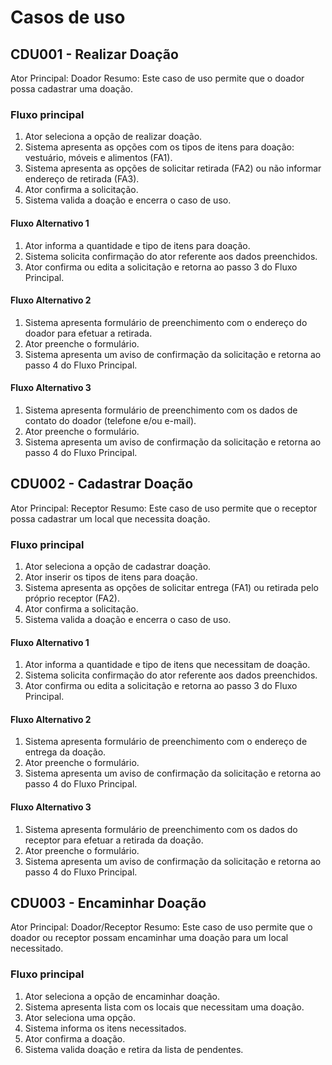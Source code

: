 # Casos de uso

## CDU001 - Realizar Doação
Ator Principal: Doador
Resumo: Este caso de uso permite que o doador possa cadastrar uma doação.

### Fluxo principal
1. Ator seleciona a opção de realizar doação.
2. Sistema apresenta as opções com os tipos de itens para doação: vestuário, móveis e alimentos (FA1).
3. Sistema apresenta as opções de solicitar retirada (FA2) ou não informar endereço de retirada (FA3).
4. Ator confirma a solicitação.
5. Sistema valida a doação e encerra o caso de uso.
#### Fluxo Alternativo 1
1. Ator informa a quantidade e tipo de itens para doação.
2. Sistema solicita confirmação do ator referente aos dados preenchidos.
3. Ator confirma ou edita a solicitação e retorna ao passo 3 do Fluxo Principal.
#### Fluxo Alternativo 2
1. Sistema apresenta formulário de preenchimento com o endereço do doador para efetuar a retirada.
2. Ator preenche o formulário.
3. Sistema apresenta um aviso de confirmação da solicitação e retorna ao passo 4 do Fluxo Principal.
#### Fluxo Alternativo 3
1. Sistema apresenta formulário de preenchimento com os dados de contato do doador (telefone e/ou e-mail).
2. Ator preenche o formulário.
3. Sistema apresenta um aviso de confirmação da solicitação e retorna ao passo 4 do Fluxo Principal.

## CDU002 - Cadastrar Doação
Ator Principal: Receptor
Resumo: Este caso de uso permite que o receptor possa cadastrar um local que necessita doação.

### Fluxo principal
1. Ator seleciona a opção de cadastrar doação.
2. Ator inserir os tipos de itens para doação.
3. Sistema apresenta as opções de solicitar entrega (FA1) ou retirada pelo próprio receptor (FA2).
4. Ator confirma a solicitação.
5. Sistema valida a doação e encerra o caso de uso.
#### Fluxo Alternativo 1
1. Ator informa a quantidade e tipo de itens que necessitam de doação.
2. Sistema solicita confirmação do ator referente aos dados preenchidos.
3. Ator confirma ou edita a solicitação e retorna ao passo 3 do Fluxo Principal.
#### Fluxo Alternativo 2
1. Sistema apresenta formulário de preenchimento com o endereço de entrega da doação.
2. Ator preenche o formulário.
3. Sistema apresenta um aviso de confirmação da solicitação e retorna ao passo 4 do Fluxo Principal.
#### Fluxo Alternativo 3
1. Sistema apresenta formulário de preenchimento com os dados do receptor para efetuar a retirada da doação.
2. Ator preenche o formulário.
3. Sistema apresenta um aviso de confirmação da solicitação e retorna ao passo 4 do Fluxo Principal.

## CDU003 - Encaminhar Doação
Ator Principal: Doador/Receptor
Resumo: Este caso de uso permite que o doador ou receptor possam encaminhar uma doação para um local necessitado.

### Fluxo principal
1. Ator seleciona a opção de encaminhar doação.
2. Sistema apresenta lista com os locais que necessitam uma doação.
3. Ator seleciona uma opção.
4. Sistema informa os itens necessitados.
5. Ator confirma a doação.
5. Sistema valida doação e retira da lista de pendentes.


